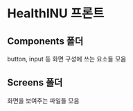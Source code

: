 # HealthINU 프론트

## Components 폴더

button, input 등 화면 구성에 쓰는 요소들 모음

## Screens 폴더

화면을 보여주는 파일들 모음
